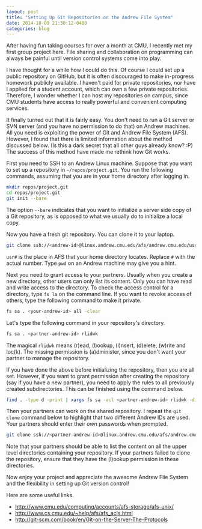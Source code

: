 ```yaml
---
layout: post
title: "Setting Up Git Repositories on the Andrew File System"
date: 2014-10-09 21:30:12-0400
categories: blog
---
```


After having fun taking courses for over a month at CMU, I recently met my first group project here. File sharing and collaboration on programming can always be painful until version control systems come into play.

I have thought for a while how I could do this. Of course I could set up a public repository on GitHub, but it is often discouraged to make in-progress homework publicly available. I haven't paid for private repositories, nor have I applied for a student account, which can own a few private repositories. Therefore, I wonder whether I can host my repositories on campus, since CMU students have access to really powerful and convenient computing services.

It finally turned out that it is fairly easy. You don't need to run a Git server or SVN server (and you have no permission to do that) on Andrew machines. All you need is exploiting the power of Git and Andrew File System (AFS). However, I found that there is limited information about the method discussed below. (Is this a dark secret that all other guys already know? :P) The success of this method have made me rethink how Git works.

First you need to SSH to an Andrew Linux machine. Suppose that you want to set up a repository in `~/repos/project.git`. You run the following commands, assuming that you are in your home directory after logging in.

```bash
mkdir repos/project.git
cd repos/project.git
git init --bare
```

The option `--bare` indicates that you want to initialize a server side copy of a Git repository, as is opposed to what we usually do to initialize a local copy.

Now you have a fresh git repository. You can clone it to your laptop.

```bash
git clone ssh://<andrew-id>@linux.andrew.cmu.edu/afs/andrew.cmu.edu/usr#/<andrew-id>/repos/project.git
```

`usr#` is the place in AFS that your home directory locates. Replace `#` with the actual number. Type `pwd` on an Andrew machine may give you a hint.

Next you need to grant access to your partners. Usually when you create a new directory, other users can only list its content. Only you can have read and write access to the directory. To check the access control for a directory, type `fs la` on the command line. If you want to revoke access of others, type the following command to make it private.

```bash
fs sa . <your-andrew-id> all -clear
```

Let's type the following command in your repository's directory.

```bash
fs sa . <partner-andrew-id> rlidwk
```

The magical `rlidwk` means (r)ead, (l)ookup, (i)nsert, (d)elete, (w)rite and loc(k). The missing permission is (a)dminister, since you don't want your partner to manage the repository.

If you have done the above before initializing the repository, then you are all set. However, if you want to grant permission after creating the repository (say if you have a new partner), you need to apply the rules to all previously created subdirectories. This can be finished using the command below.

```bash
find . -type d -print | xargs fs sa -acl <partner-andrew-id> rlidwk -dir
```

Then your partners can work on the shared repository. I repeat the `git clone` command below to highlight that two different Andrew IDs are used. Your partners should enter their *own* passwords when prompted.

```bash
git clone ssh://<partner-andrew-id>@linux.andrew.cmu.edu/afs/andrew.cmu.edu/usr#/<owner-andrew-id>/repos/project.git
```

Note that your partners should be able to list the content on all the upper level directories containing your repository. If your partners failed to clone the repository, ensure that they have the (l)ookup permission in these directories.

Now enjoy your project and appreciate the awesome Andrew File System and the flexibility in setting up Git version control!

Here are some useful links.

 -  <http://www.cmu.edu/computing/accounts/afs-storage/afs-unix/>
 -  <http://www.cs.cmu.edu/~help/afs/afs_acls.html>
 -  <http://git-scm.com/book/en/Git-on-the-Server-The-Protocols>
